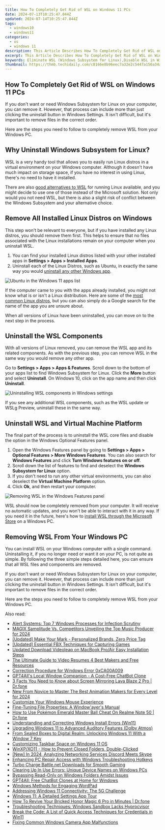 ```yaml
---
title: How To Completely Get Rid of WSL on Windows 11 PCs
date: 2024-07-13T10:25:47.844Z
updated: 2024-07-14T10:25:47.844Z
tags:
  - windows10
  - windows11
categories:
  - os
  - windows 11
description: This Article Describes How To Completely Get Rid of WSL on Windows 11 PCs
excerpt: This Article Describes How To Completely Get Rid of WSL on Windows 11 PCs
keywords: Eliminate WSL (Windows Subsystem for Linux),Disable WSL in Win11,Remove WSL From Windows 11,Uninstall WSL on PCs,Deactivate Windows Subsystem,Turn Off WSL Features,Purge WSL Components
thumbnail: https://thmb.techidaily.com/c8166e8b96eec7a32e2c5447a156a34a01b3ade6d8a5a024a318a811ffe0e892.jpg
---
```


## How To Completely Get Rid of WSL on Windows 11 PCs

 If you don't want or need Windows Subsystem for Linux on your computer, you can remove it. However, that process can include more than just clicking the uninstall button in Windows Settings. It isn't difficult, but it's important to remove files in the correct order.

 Here are the steps you need to follow to completely remove WSL from your Windows PC.

## Why Uninstall Windows Subsystem for Linux?

 WSL is a very handy tool that allows you to easily run Linux distros in a virtual environment on your Windows computer. Although it doesn't have much impact on storage space, if you have no interest in using Linux, there's no need to have it installed.

 There are also [good alternatives to WSL](https://www.makeuseof.com/dont-need-microsoft-windows-subsystem-for-linux/) for running Linux available, and you might decide to use one of those instead of the Microsoft solution. Not only would you not need WSL, but there is also a slight risk of conflict between the Windows Subsystem and your alternative choice.

## Remove All Installed Linux Distros on Windows

 This step won't be relevant to everyone, but if you have installed any Linux distros, you should remove them first. This helps to ensure that no files associated with the Linux installations remain on your computer when you uninstall WSL.

1. You can find your installed Linux distros listed with your other installed apps in **Settings > Apps > Installed Apps**.
2. Uninstall each of the Linux Distros, such as Ubuntu, in exactly the same way you would [uninstall any other Windows app](https://www.makeuseof.com/ways-to-uninstall-apps-windows-11/).

![Ubuntu in the Windows 11 apps list](https://static1.makeuseofimages.com/wordpress/wp-content/uploads/2023/05/wsl-remove.jpg)

 If the computer came to you with the apps already installed, you might not know what is or isn't a Linux distribution. Here are some of the [most common Linux distros](https://www.makeuseof.com/linux-distros-for-beginners-intermediate-and-advanced-users/), but you can also simply do a Google search for the name of the app you are unsure about.

 When all versions of Linux have been uninstalled, you can move on to the next step in the process.

## Uninstall the WSL Components

 With all versions of Linux removed, you can remove the WSL app and its related components. As with the previous step, you can remove WSL in the same way you would remove any other app.

 Go to **Settings > Apps > Apps & Features**. Scroll down to the bottom of your apps list to find Windows Subsystem for Linux. Click the **More** button and select **Uninstall**. On Windows 10, click on the app name and then click **Uninstall**.

![Uninstalling WSL components in Windows settings](https://static1.makeuseofimages.com/wordpress/wp-content/uploads/2023/05/wsl-components.jpg)

 If you see any additional WSL components, such as the WSL update or WSLg Preview, uninstall these in the same way.

## Uninstall WSL and Virtual Machine Platform

 The final part of the process is to uninstall the WSL core files and disable the option in the Windows Optional Features panel.

1. Open the Windows Features panel by going to **Settings > Apps > Optional Features > More Windows Features**. You can also search for **Windows Features** and click **Turn Windows features on or off**.
2. Scroll down the list of features to find and deselect the **Windows Subsystem for Linux** option.
3. If you don't need to run any other virtual environments, you can also deselect the **Virtual Machine Platform** option.
4. Click **Ok**, and then restart your computer.

![Removing WSL in the Windows Features panel](https://static1.makeuseofimages.com/wordpress/wp-content/uploads/2023/05/wsl-core-files.jpg)

 WSL should now be completely removed from your computer. It will receive no automatic updates, and you won't be able to interact with it in any way. If you need it in the future, here's how to [install WSL through the Microsoft Store](https://www.makeuseof.com/install-windows-subsystem-for-windows-microsoft-store/) on a Windows PC.

## Removing WSL From Your Windows PC

 You can install WSL on your Windows computer with a single command. Uninstalling it, if you no longer need or want it on your PC, is not quite as simple. By following the three simple steps detailed here, you can ensure that all WSL files and components are removed.

 If you don't want or need Windows Subsystem for Linux on your computer, you can remove it. However, that process can include more than just clicking the uninstall button in Windows Settings. It isn't difficult, but it's important to remove files in the correct order.

 Here are the steps you need to follow to completely remove WSL from your Windows PC.



<ins class="adsbygoogle"
      style="display:block"
      data-ad-client="ca-pub-7571918770474297"
      data-ad-slot="8358498916"
      data-ad-format="auto"
      data-full-width-responsive="true"></ins>
<span class="atpl-alsoreadstyle">Also read:</span>
<div><ul>
<li><a href="https://win11.techidaily.com/alert-systems-top-7-windows-processes-for-infection-scrutiny/"><u>Alert Systems: Top 7 Windows Processes for Infection Scrutiny</u></a></li>
<li><a href="https://sound-tweaking.techidaily.com/magix-samplitude-vs-competitors-unveiling-the-top-music-producer-for-2024/"><u>MAGIX Samplitude Vs. Competitors Unveiling the Top Music Producer for 2024</u></a></li>
<li><a href="https://vp-tips.techidaily.com/updated-make-your-mark-personalized-brands-zero-price-tag/"><u>[Updated] Make Your Mark - Personalized Brands, Zero Price Tag</u></a></li>
<li><a href="https://digital-screen-recording.techidaily.com/updated-essential-fbx-techniques-for-capturing-games/"><u>[Updated] Essential FBX Techniques for Capturing Games</u></a></li>
<li><a href="https://ai-vdieo-software.techidaily.com/updated-download-videoleap-on-macbook-proair-easy-installation-steps/"><u>Updated Download Videoleap on MacBook Pro/Air Easy Installation Steps</u></a></li>
<li><a href="https://ai-vdieo-software.techidaily.com/the-ultimate-guide-to-video-resumes-4-best-makers-and-free-resources/"><u>The Ultimate Guide to Video Resumes 4 Best Makers and Free Resources</u></a></li>
<li><a href="https://win11.techidaily.com/correction-procedure-for-windows-error-0xca00a009/"><u>Correction Procedure for Windows Error 0xCA00A009</u></a></li>
<li><a href="https://win11.techidaily.com/gpt4alls-local-window-companion-a-cost-free-chatbot-clone/"><u>GPT4All's Local Window Companion - A Cost-Free ChatBot Clone</u></a></li>
<li><a href="https://screen-mirror.techidaily.com/3-facts-you-need-to-know-about-screen-mirroring-lava-blaze-2-pro-drfone-by-drfone-android/"><u>3 Facts You Need to Know about Screen Mirroring Lava Blaze 2 Pro | Dr.fone</u></a></li>
<li><a href="https://ai-video-apps.techidaily.com/new-from-novice-to-master-the-best-animation-makers-for-every-level-for-2024/"><u>New From Novice to Master The Best Animation Makers for Every Level for 2024</u></a></li>
<li><a href="https://win11.techidaily.com/customize-your-windows-mouse-experience/"><u>Customize Your Windows Mouse Experience</u></a></li>
<li><a href="https://win11.techidaily.com/fine-tuning-file-properties-a-windowayers-manual/"><u>Fine-Tuning File Properties: A Window'ayer's Manual</u></a></li>
<li><a href="https://pokemon-go-android.techidaily.com/how-to-use-pokemon-emerald-master-ball-cheat-on-realme-note-50-drfone-by-drfone-virtual-android/"><u>How to Use Pokémon Emerald Master Ball Cheat On Realme Note 50 | Dr.fone</u></a></li>
<li><a href="https://win11.techidaily.com/understanding-and-correcting-windows-install-errors-win11/"><u>Understanding and Correcting Windows Install Errors (Win11)</u></a></li>
<li><a href="https://win11.techidaily.com/upgrading-windows-11-to-advanced-auditory-features-dolby-atmos/"><u>Upgrading Windows 11 to Advanced Auditory Features (Dolby Atmos)</u></a></li>
<li><a href="https://win11.techidaily.com/from-sealed-boxes-to-digital-realm-unlocking-windows-11-with-a-window-7-key/"><u>From Sealed Boxes to Digital Realm: Unlocking Windows 11 With a Window 7 Key</u></a></li>
<li><a href="https://win11.techidaily.com/customizing-taskbar-space-on-windows-11-os/"><u>Customizing Taskbar Space on Windows 11 OS</u></a></li>
<li><a href="https://win11.techidaily.com/winxpxo11-how-to-prevent-closed-folders-double-clicked/"><u>WinXP/XO11 - How to Prevent Closed Folders, Double-Clicked</u></a></li>
<li><a href="https://discord-videos.techidaily.com/new-in-2024-analyzing-networking-services-discord-meets-skype/"><u>[New] In 2024, Analyzing Networking Services  Discord Meets Skype</u></a></li>
<li><a href="https://win11.techidaily.com/enhancing-pc-repair-access-with-windows-troubleshooting-hotkeys/"><u>Enhancing PC Repair Access with Windows Troubleshooting Hotkeys</u></a></li>
<li><a href="https://win11.techidaily.com/turbo-charge-battlenet-downloads-for-smooth-gaming/"><u>Turbo Charge Battle.net Downloads for Smooth Gaming</u></a></li>
<li><a href="https://win11.techidaily.com/clearing-up-in-use-errors-unique-device-names-on-windows-pcs/"><u>Clearing Up In Use Errors: Unique Device Names on Windows PCs</u></a></li>
<li><a href="https://win11.techidaily.com/bypassing-read-only-on-windows-folders-amidst-issues/"><u>Bypassing Read-Only on Windows Folders Amidst Issues</u></a></li>
<li><a href="https://win11.techidaily.com/gpt4all-free-chatbot-clones-at-home-for-windows/"><u>GPT4All: Free ChatBot Clones at Home for Windows</u></a></li>
<li><a href="https://win11.techidaily.com/windows-methods-for-engaging-wordpad/"><u>Windows Methods for Engaging WordPad</u></a></li>
<li><a href="https://win11.techidaily.com/addressing-windows-11-connectivity-the-5g-challenge/"><u>Addressing Windows 11 Connectivity: The 5G Challenge</u></a></li>
<li><a href="https://win11.techidaily.com/windows-11-a-detailed-settings-app-tour/"><u>Windows 11: A Detailed Settings App Tour</u></a></li>
<li><a href="https://fix-guide.techidaily.com/how-to-revive-your-bricked-honor-magic-6-pro-in-minutes-drfone-by-drfone-fix-android-problems-fix-android-problems/"><u>How To Revive Your Bricked Honor Magic 6 Pro in Minutes | Dr.fone</u></a></li>
<li><a href="https://win11.techidaily.com/troubleshooting-techniques-windows-sandbox-lacks-hyprocvisor/"><u>Troubleshooting Techniques: Windows Sandbox Lacks Hyprocvisor</u></a></li>
<li><a href="https://win11.techidaily.com/break-the-code-a-list-of-quick-access-techniques-for-credentials-in-win11/"><u>Break the Code: A List of Quick Access Techniques for Credentials in Win11</u></a></li>
<li><a href="https://win11.techidaily.com/fixing-common-windows-camera-app-malfunctions/"><u>Fixing Common Windows Camera App Malfunctions</u></a></li>
</ul></div>
